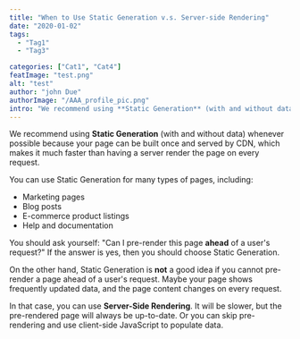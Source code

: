 ```yaml
---
title: "When to Use Static Generation v.s. Server-side Rendering"
date: "2020-01-02"
tags:
  - "Tag1"
  - "Tag3"

categories: ["Cat1", "Cat4"]
featImage: "test.png"
alt: "test"
author: "john Due"
authorImage: "/AAA_profile_pic.png"
intro: "We recommend using **Static Generation** (with and without data) whenever possible because your page can "
---
```


We recommend using **Static Generation** (with and without data) whenever possible because your page can be built once and served by CDN, which makes it much faster than having a server render the page on every request.

You can use Static Generation for many types of pages, including:

- Marketing pages
- Blog posts
- E-commerce product listings
- Help and documentation

You should ask yourself: "Can I pre-render this page **ahead** of a user's request?" If the answer is yes, then you should choose Static Generation.

On the other hand, Static Generation is **not** a good idea if you cannot pre-render a page ahead of a user's request. Maybe your page shows frequently updated data, and the page content changes on every request.

In that case, you can use **Server-Side Rendering**. It will be slower, but the pre-rendered page will always be up-to-date. Or you can skip pre-rendering and use client-side JavaScript to populate data.

